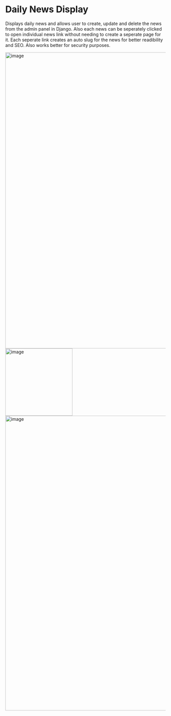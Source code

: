# Daily News Display
Displays daily news and allows user to create, update and delete the news from the admin panel in Django. Also each news can be seperately clicked to open individual news link without needing to create a seperate page for it. Each seperate link creates an auto slug for the news for better readibility and SEO. Also works better for security purposes.

<img width="929" alt="image" src="https://github.com/DSam327/Daily-News-Display/assets/113661235/8ee373bb-74f1-43c3-b247-e114b2f4eb41">

<img width="211" alt="image" src="https://github.com/DSam327/Daily-News-Display/assets/113661235/02ac1e88-4218-47be-8dd6-420466e4bf34">


<img width="925" alt="image" src="https://github.com/DSam327/Daily-News-Display/assets/113661235/8a4d22a2-ed6f-4e49-b097-8ccb25b05bfa">


